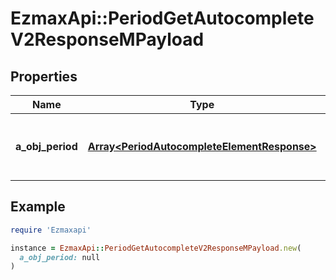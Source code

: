 # EzmaxApi::PeriodGetAutocompleteV2ResponseMPayload

## Properties

| Name | Type | Description | Notes |
| ---- | ---- | ----------- | ----- |
| **a_obj_period** | [**Array&lt;PeriodAutocompleteElementResponse&gt;**](PeriodAutocompleteElementResponse.md) | An array of Period autocomplete element response. | [optional] |

## Example

```ruby
require 'Ezmaxapi'

instance = EzmaxApi::PeriodGetAutocompleteV2ResponseMPayload.new(
  a_obj_period: null
)
```

